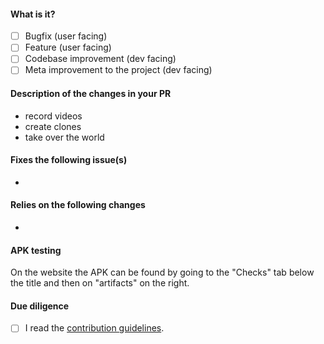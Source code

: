 <!-- Hey there. Thank you so much for improving NewPipe, and filling out the details. Having roughly the same layout helps everyone considerably :)-->

#### What is it?
- [ ] Bugfix (user facing)
- [ ] Feature (user facing)
- [ ] Codebase improvement (dev facing)
- [ ] Meta improvement to the project (dev facing)

#### Description of the changes in your PR
<!-- While bullet points are the norm in this section, feel free to write free-form text instead of a list -->
- record videos
- create clones
- take over the world

#### Fixes the following issue(s)
<!-- Also add any other links relevant to your change. -->
- 

#### Relies on the following changes
<!-- Delete this if it doesn't apply to you. -->
- 

#### APK testing 
<!-- Use a new, meaningfully named branch. The name is used as a suffix for the app ID to allow installing and testing multiple versions of NewPipe, e.g. "commentfix", if your PR implements a bugfix for comments. (No names like "patch-0" and "feature-1".)  -->
<!-- Remove the following line if you directly link the APK created by the CI pipeline. Directly linking is preferred if you need to let users test.-->
On the website the APK can be found by going to the "Checks" tab below the title and then on "artifacts" on the right.

#### Due diligence
- [ ] I read the [contribution guidelines](https://github.com/TeamNewPipe/NewPipe/blob/HEAD/.github/CONTRIBUTING.md).
